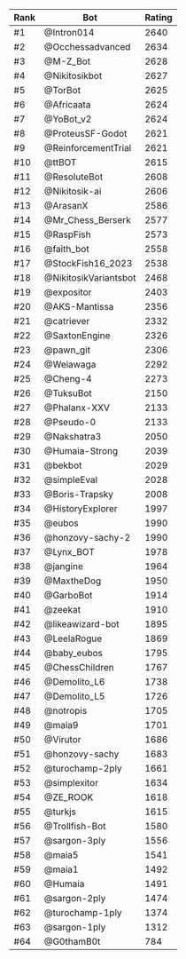 Rank|Bot|Rating
---|---|---
#1|@Intron014|2640
#2|@Occhessadvanced|2634
#3|@M-Z_Bot|2628
#4|@Nikitosikbot|2627
#5|@TorBot|2625
#6|@Africaata|2624
#7|@YoBot_v2|2624
#8|@ProteusSF-Godot|2621
#9|@ReinforcementTrial|2621
#10|@ttBOT|2615
#11|@ResoluteBot|2608
#12|@Nikitosik-ai|2606
#13|@ArasanX|2586
#14|@Mr_Chess_Berserk|2577
#15|@RaspFish|2573
#16|@faith_bot|2558
#17|@StockFish16_2023|2538
#18|@NikitosikVariantsbot|2468
#19|@expositor|2403
#20|@AKS-Mantissa|2356
#21|@catriever|2332
#22|@SaxtonEngine|2326
#23|@pawn_git|2306
#24|@Weiawaga|2292
#25|@Cheng-4|2273
#26|@TuksuBot|2150
#27|@Phalanx-XXV|2133
#28|@Pseudo-0|2133
#29|@Nakshatra3|2050
#30|@Humaia-Strong|2039
#31|@bekbot|2029
#32|@simpleEval|2028
#33|@Boris-Trapsky|2008
#34|@HistoryExplorer|1997
#35|@eubos|1990
#36|@honzovy-sachy-2|1990
#37|@Lynx_BOT|1978
#38|@jangine|1964
#39|@MaxtheDog|1950
#40|@GarboBot|1914
#41|@zeekat|1910
#42|@likeawizard-bot|1895
#43|@LeelaRogue|1869
#44|@baby_eubos|1795
#45|@ChessChildren|1767
#46|@Demolito_L6|1738
#47|@Demolito_L5|1726
#48|@notropis|1705
#49|@maia9|1701
#50|@Virutor|1686
#51|@honzovy-sachy|1683
#52|@turochamp-2ply|1661
#53|@simplexitor|1634
#54|@ZE_ROOK|1618
#55|@turkjs|1615
#56|@Trollfish-Bot|1580
#57|@sargon-3ply|1556
#58|@maia5|1541
#59|@maia1|1492
#60|@Humaia|1491
#61|@sargon-2ply|1474
#62|@turochamp-1ply|1374
#63|@sargon-1ply|1312
#64|@G0thamB0t|784
